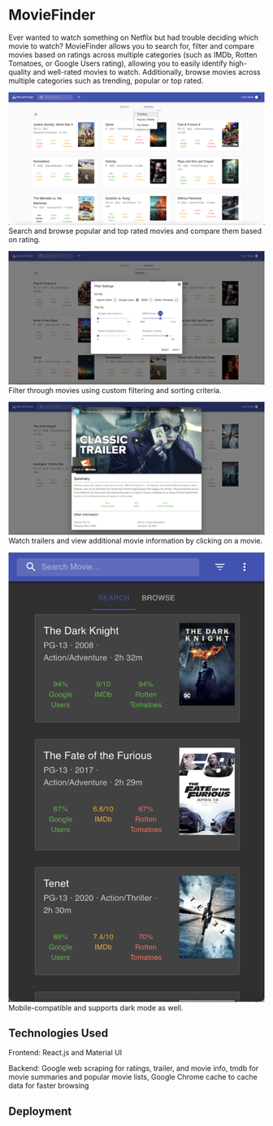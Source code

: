 # MovieFinder

Ever wanted to watch something on Netflix but had trouble deciding which movie to watch? MovieFinder allows you to search for, filter and compare movies based on ratings across multiple categories (such as IMDb, Rotten Tomatoes, or Google Users rating), allowing you to easily identify high-quality and well-rated movies to watch. Additionally, browse movies across multiple categories such as trending, popular or top rated.

![Browse Dashboard](images/browse.png)
Search and browse popular and top rated movies and compare them based on rating.

![Filter Dashboard](images/filter.png)
Filter through movies using custom filtering and sorting criteria.

![Trailer Screen](images/trailer.png)
Watch trailers and view additional movie information by clicking on a movie.

![Mobile Dashboard](images/mobile.png)
Mobile-compatible and supports dark mode as well.

## Technologies Used

Frontend: React.js and Material UI

Backend: Google web scraping for ratings, trailer, and movie info, tmdb for movie summaries and popular movie lists, Google Chrome cache to cache data for faster browsing

## Deployment
